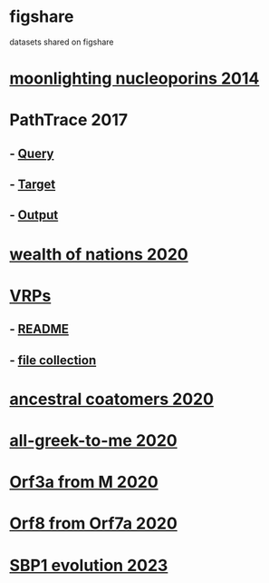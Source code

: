 # figshare
datasets shared on figshare

# [moonlighting nucleoporins 2014](https://figshare.com/articles/dataset/Functional_Genomics_Evidence_Unearths_New_Moonlighting_Roles_of_Outer_Ring_Coat_Nucleoporins/840452)

# PathTrace 2017
## - [Query](https://figshare.com/articles/dataset/PathTrace_Demo_Query_/5426710)
## - [Target](https://figshare.com/articles/dataset/PathTrace_Demo_Target_/5422852)
## - [Output](https://figshare.com/articles/dataset/PathTrace_Demo_BLAST_output_/5426725)

# [wealth of nations 2020](https://figshare.com/articles/dataset/The_bioinformatics_wealth_of_nations/11728878)

# [VRPs](https://figshare.com/projects/VRP-vertebrate_ribosomal_proteins/83864)
## - [README](https://figshare.com/articles/journal_contribution/README/12600161)
## - [file collection](https://figshare.com/articles/journal_contribution/Vertebrate_Ribosomal_Proteins_file_collection/12607853)

# [ancestral coatomers 2020](https://figshare.com/articles/dataset/Sequence_evidence_for_common_ancestry_of_eukaryotic_endomembrane_coatomers/1593170)

# [all-greek-to-me 2020](https://figshare.com/articles/dataset/Hypothesis_analysis_and_synthesis_it_s_all_Greek_to_me_/5493133)

# [Orf3a from M 2020](https://figshare.com/articles/dataset/A_recent_origin_of_Orf3a_from_M_protein_across_the_coronavirus_lineage_arising_by_sharp_divergence/13046111)

# [Orf8 from Orf7a 2020](https://figshare.com/articles/dataset/Atypical_divergence_of_SARS-CoV-2_Orf8_from_Orf7a_within_the_coronavirus_lineage_suggests_potential_stealthy_viral_strategies_in_immune_evasion/12678491)

# [SBP1 evolution 2023](https://figshare.com/articles/dataset/Data_S_Evolutionary_Aspects_of_Selenium_Binding_Protein_1/22188193)
